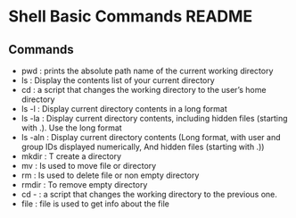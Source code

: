 # Shell Basic Commands README
## Commands
- pwd : prints the absolute path name of the current working directory
- ls  : Display the contents list of your current directory
- cd  : a script that changes the working directory to the user’s home directory
- ls -l : Display current directory contents in a long format
- ls -la : Display current directory contents, including hidden files (starting with .). Use the long format
- ls -aln : Display current directory contents (Long format, with user and group IDs displayed numerically, And hidden files (starting with .))
- mkdir : T create a directory
- mv : Is used to move file or directory
- rm : Is used to delete file or non empty directory 
- rmdir : To remove empty directory
- cd - : a script that changes the working directory to the previous one.
- file : file is used to get info about the file
